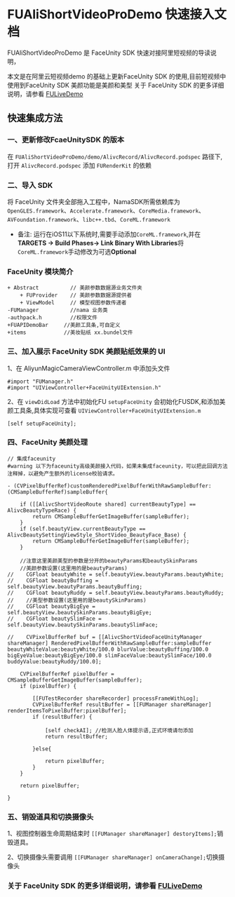 # FUAliShortVideoProDemo 快速接入文档

FUAliShortVideoProDemo 是 FaceUnity SDK 快速对接阿里短视频的导读说明，

本文是在阿里云短视频demo 的基础上更新FaceUnity SDK 的使用,目前短视频中使用到FaceUnity SDK 美颜功能是美颜和美型 关于 FaceUnity SDK 的更多详细说明，请参看 [FULiveDemo](https://github.com/Faceunity/FULiveDemo)


## 快速集成方法

### 一、更新修改FcaeUnitySDK 的版本

在 `FUAliShortVideoProDemo/demo/AlivcRecord/AlivcRecord.podspec` 路径下,打开 `AlivcRecord.podspec` 添加 `FURenderKit` 的依赖

### 二、导入 SDK

将  FaceUnity  文件夹全部拖入工程中，NamaSDK所需依赖库为 `OpenGLES.framework`、`Accelerate.framework`、`CoreMedia.framework`、`AVFoundation.framework`、`libc++.tbd`、`CoreML.framework`

- 备注: 运行在iOS11以下系统时,需要手动添加`CoreML.framework`,并在**TARGETS -> Build Phases-> Link Binary With Libraries**将`CoreML.framework`手动修改为可选**Optional**

### FaceUnity 模块简介

```objc
+ Abstract          // 美颜参数数据源业务文件夹
    + FUProvider    // 美颜参数数据源提供者
    + ViewModel     // 模型视图参数传递者
-FUManager          //nama 业务类
-authpack.h         //权限文件  
+FUAPIDemoBar     //美颜工具条,可自定义
+items            //美妆贴纸 xx.bundel文件

```

### 三、加入展示 FaceUnity SDK 美颜贴纸效果的  UI
1、在 AliyunMagicCameraViewController.m  中添加头文件
```objc
#import "FUManager.h"
#import "UIViewController+FaceUnityUIExtension.h"
```

2、在 `viewDidLoad` 方法中初始化FU `setupFaceUnity` 会初始化FUSDK,和添加美颜工具条,具体实现可查看 `UIViewController+FaceUnityUIExtension.m`
```objc
[self setupFaceUnity];
```

### 四、FaceUnity 美颜处理

```objc
// 集成faceunity
#warning 以下为faceunity高级美颜接入代码，如果未集成faceunity，可以把此回调方法注释掉，以避免产生额外的license校验请求。

- (CVPixelBufferRef)customRenderedPixelBufferWithRawSampleBuffer:(CMSampleBufferRef)sampleBuffer{
    
    if ([[AlivcShortVideoRoute shared] currentBeautyType] == AlivcBeautyTypeRace) {
        return CMSampleBufferGetImageBuffer(sampleBuffer);
    }
    if (self.beautyView.currentBeautyType == AlivcBeautySettingViewStyle_ShortVideo_BeautyFace_Base) {
        return CMSampleBufferGetImageBuffer(sampleBuffer);
    }
    
    //注意这里美颜美型的参数是分开的beautyParams和beautySkinParams
    //美颜参数设置(这里用的是beautyParams)
//    CGFloat beautyWhite = self.beautyView.beautyParams.beautyWhite;
//    CGFloat beautyBuffing = self.beautyView.beautyParams.beautyBuffing;
//    CGFloat beautyRuddy = self.beautyView.beautyParams.beautyRuddy;
//    //美型参数设置(这里用的是beautySkinParams)
//    CGFloat beautyBigEye = self.beautyView.beautySkinParams.beautyBigEye;
//    CGFloat beautySlimFace = self.beautyView.beautySkinParams.beautySlimFace;
    
//    CVPixelBufferRef buf = [[AlivcShortVideoFaceUnityManager shareManager] RenderedPixelBufferWithRawSampleBuffer:sampleBuffer beautyWhiteValue:beautyWhite/100.0 blurValue:beautyBuffing/100.0 bigEyeValue:beautyBigEye/100.0 slimFaceValue:beautySlimFace/100.0 buddyValue:beautyRuddy/100.0];

    CVPixelBufferRef pixelBuffer = CMSampleBufferGetImageBuffer(sampleBuffer);
    if (pixelBuffer) {

        [[FUTestRecorder shareRecorder] processFrameWithLog];
        CVPixelBufferRef resultBuffer = [[FUManager shareManager] renderItemsToPixelBuffer:pixelBuffer];
        if (resultBuffer) {
        
            [self checkAI]; //检测人脸人体提示语,正式环境请勿添加
            return resultBuffer;
            
        }else{
            
            return pixelBuffer;
        }
    }
    
    return pixelBuffer;
    
}
```

### 五、销毁道具和切换摄像头

1、视图控制器生命周期结束时 `[[FUManager shareManager] destoryItems];`销毁道具。

2、切换摄像头需要调用 `[[FUManager shareManager] onCameraChange];`切换摄像头

### 关于 FaceUnity SDK 的更多详细说明，请参看 [FULiveDemo](https://github.com/Faceunity/FULiveDemo)